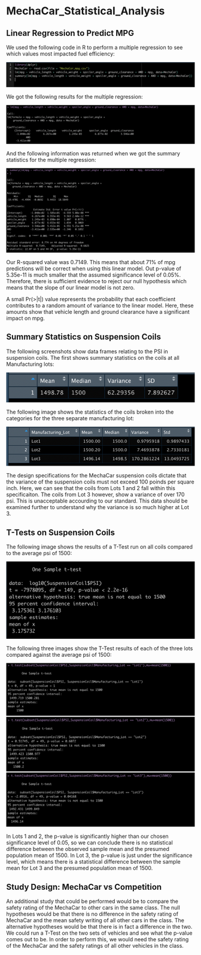 # MechaCar_Statistical_Analysis

## Linear Regression to Predict MPG

We used the following code in R to perform a multiple regression to see which values most impacted fuel efficiency: 

![Multiple Regression Code](images/mr_code.png)

We got the following results for the multiple regression: 

![Multiple Regression Results](images/mr_results.png)

And the following information was returned when we got the summary statistics for the multiple regression: 

![Multiple Regression Summary](images/mr_summary.png)

Our R-squared value was 0.7149. This means that about 71% of mpg predictions will be correct when using this linear model. Out p-value of 5.35e-11 is much smaller that the assumed significance level of 0.05%. Therefore, there is sufficient evidence to reject our null hypothesis which means that the slope of our linear model is not zero. 

A small Pr(>|t|) value represents the probability that each coefficient contributes to a random amount of variance to the linear model. Here, these amounts show that vehicle length and ground clearance have a significant impact on mpg. 

## Summary Statistics on Suspension Coils

The following screenshots show data frames relating to the PSI in suspension coils. The first shows summary statistics on the coils at all Manufacturing lots: 

![Coils All Lots](images/summary_coils.png)

The following image shows the statistics of the coils broken into the categories for the three separate manufacturing lot: 

![Coils Separate Lots](images/separate_lots.png)

The design specifications for the MechaCar suspension coils dictate that the variance of the suspension coils must not exceed 100 poinds per square inch. Here, we can see that the coils from Lots 1 and 2 fall within this specificaiton. The coils from Lot 3 however, show a variance of over 170 psi. This is unacceptable accourding to our standard. This data should be examined further to understand why the variance is so much higher at Lot 3. 

## T-Tests on Suspension Coils

The following image shows the results of a T-Test run on all coils compared to the average psi of 1500: 

![All Coils TTest](images/ttest_alllots.png)

The following three images show the T-Test results of each of the three lots compared against the average psi of 1500: 

![Lot 1 TTest](images/ttest_lot1.png)
![Lot 2 TTest](images/ttest_lot2.png)
![Lot 3 TTest](images/ttest_lot3.png)

In Lots 1 and 2, the p-value is significantly higher than our chosen significance level of 0.05, so we can conclude there is no statistical difference between the observed sample mean and the presumed population mean of 1500. In Lot 3, the p-value is just under the significance level, which means there is a statistical difference between the sample mean for Lot 3 and the presumed population mean of 1500. 

## Study Design: MechaCar vs Competition

An additional study that could be performed would be to compare the safety rating of the MechaCar to other cars in the same class. The null hypotheses would be that there is no difference in the safety rating of MechaCar and the mean safety writing of all other cars in the class. The alternative hypotheses would be that there is in fact a difference in the two. We could run a T-Test on the two sets of vehicles and see what the p-value comes out to be. In order to perform this, we would need the safety rating of the MechaCar and the safety ratings of all other vehicles in the class. 
